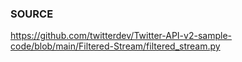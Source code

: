 ### SOURCE
https://github.com/twitterdev/Twitter-API-v2-sample-code/blob/main/Filtered-Stream/filtered_stream.py
